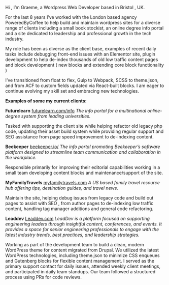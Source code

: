 Hi , I’m Graeme, a Wordpress Web Developer based in Bristol , UK. 

For the last 8 years I’ve worked with the London based agency PoweredByCoffee to help build and maintain wordpress sites for a diverse range of clients including a small book stockist, an online degree info portal and a site dedicated to leadership and professional growth in the tech industry.

My role has been as diverse as the client base, examples of recent daily tasks include debugging front-end issues with an Elementor site, plugin development to help de-index thousands of old low traffic content pages and block development ( new blocks and extending core block functionality )

I’ve transitioned from float to flex, Gulp to Webpack, SCSS to theme.json, and from ACF to custom fields updated via React-built blocks. I am eager to continue evolving my skill set and embracing new technologies.

**Examples of some my current clients:**

**Futurelearn**
[futurelearn.com/info](https://futurelearn.com/info)
*The info portal for a multinational online-degree system from leading universities.*

Tasked with supporting the client site while helping refactor old legacy php code, updating their asset build system while providing regular support and SEO assistance from page speed improvement to de-indexing content.

**Beekeeper**
[beekeeper.io/](https://www.beekeeper.io/)
*The info portal promoting Beekeeper’s software platform designed to streamline team communication and collaboration in the workplace.*

Responsible primarily for improving their editorial capabilities working in a small team developing content blocks and maintenance/support of the site.

**MyFamilyTravels**
[myfamilytravels.com](https://myfamilytravels.com/)
*A US based family travel resource hub offering tips, destination guides, and travel news.*

Maintain the site, helping debug issues from legacy code and build out pages to assist with SEO , from author pages to de-indexing low traffic content, handling tag manager additions and general code refactoring.

**Leaddev**
[Leaddev.com](https://Leaddev.com)
*LeadDev is a platform focused on supporting engineering leaders through insightful content, conferences, and events. It provides a space for senior engineering professionals to engage with the latest industry trends, best practices, and leadership strategies.*

Working as part of the development team to build a clean, modern WordPress theme for content migrated from Drupal. We utilized the latest WordPress technologies, including theme.json to minimize CSS enqueues and Gutenberg blocks for flexible content management. I served as the primary support contact for daily issues, attended weekly client meetings, and participated in daily team standups. Our team followed a structured process using PRs for code reviews.
